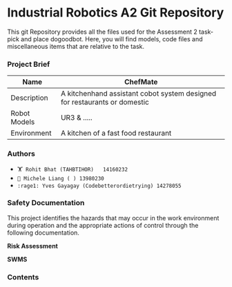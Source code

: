 
# Industrial Robotics A2 Git Repository 


This git Repository provides all the files used for the Assessment 2 task- pick and place dogoodbot. Here, you will find models, code files and miscellaneous items that are relative to the task.

### Project Brief
| Name  | ChefMate |
| ------------- | ------------- |
| Description  | A kitchenhand assistant cobot system designed for restaurants or domestic  |
| Robot Models  | UR3 & .....  |
| Environment  | A kitchen of a fast food restaurant  |

### Authors 
+ `🏋️ Rohit Bhat (TAHBTIHOR)   14160232` 
+ ` 🏯 Michele Liang ( ) 13980230 `
+ `:rage1: Yves Gayagay (Codebetterordietrying) 14278055 ` 


### Safety Documentation
This project identifies the hazards that may occur in the work environment during operation and the appropriate actions of control through the following documentation.

**Risk Assessment** 


**SWMS**

### Contents

